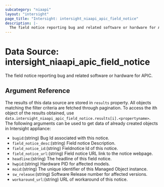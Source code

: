 ```yaml
---
subcategory: "niaapi"
layout: "intersight"
page_title: "Intersight: intersight_niaapi_apic_field_notice"
description: |-
  The field notice reporting bug and related software or hardware for APIC.
---
```


# Data Source: intersight_niaapi_apic_field_notice
The field notice reporting bug and related software or hardware for APIC.
## Argument Reference
The results of this data source are stored in `results` property.
All objects matching the filter criteria are fetched through pagination.
To access the ith object of the results obtained, use `data.intersight_niaapi_apic_field_notice.results[i].<propertyname>`.
The following arguments can be used to get data of already created objects in Intersight appliance:
* `bugid`:(string) Bug Id associated with this notice. 
* `field_notice_desc`:(string) Field notice Description. 
* `field_notice_id`:(string) Fieldnotice Id of this notice. 
* `field_notice_url`:(string) Field notice URL link to the notice webpage. 
* `headline`:(string) The headline of this field notice. 
* `hwpid`:(string) Hardware PID for affected models. 
* `moid`:(string) The unique identifier of this Managed Object instance. 
* `sw_release`:(string) Software Release number for affected versions. 
* `workaround_url`:(string) URL of workaround of this notice. 
 